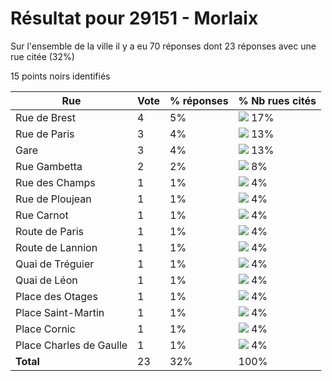 # Résultat pour 29151 - Morlaix

Sur l'ensemble de la ville il y a eu 70 réponses dont 23 réponses avec une rue citée (32%)

15 points noirs identifiés

| Rue | Vote | % réponses | % Nb rues cités|
|-----|------|------------|----------------|
| Rue de Brest | 4 | 5% | <img src="../../img/bar_17.gif" />&nbsp;17%|
| Rue de Paris | 3 | 4% | <img src="../../img/bar_13.gif" />&nbsp;13%|
| Gare | 3 | 4% | <img src="../../img/bar_13.gif" />&nbsp;13%|
| Rue Gambetta | 2 | 2% | <img src="../../img/bar_8.gif" />&nbsp;8%|
| Rue des Champs | 1 | 1% | <img src="../../img/bar_4.gif" />&nbsp;4%|
| Rue de Ploujean | 1 | 1% | <img src="../../img/bar_4.gif" />&nbsp;4%|
| Rue Carnot | 1 | 1% | <img src="../../img/bar_4.gif" />&nbsp;4%|
| Route de Paris | 1 | 1% | <img src="../../img/bar_4.gif" />&nbsp;4%|
| Route de Lannion | 1 | 1% | <img src="../../img/bar_4.gif" />&nbsp;4%|
| Quai de Tréguier | 1 | 1% | <img src="../../img/bar_4.gif" />&nbsp;4%|
| Quai de Léon | 1 | 1% | <img src="../../img/bar_4.gif" />&nbsp;4%|
| Place des Otages | 1 | 1% | <img src="../../img/bar_4.gif" />&nbsp;4%|
| Place Saint-Martin | 1 | 1% | <img src="../../img/bar_4.gif" />&nbsp;4%|
| Place Cornic | 1 | 1% | <img src="../../img/bar_4.gif" />&nbsp;4%|
| Place Charles de Gaulle | 1 | 1% | <img src="../../img/bar_4.gif" />&nbsp;4%|
| **Total** | 23 | 32% | 100%|
